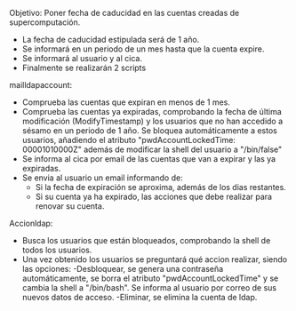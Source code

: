 Objetivo: Poner fecha de caducidad en las cuentas creadas de supercomputación.

- La fecha de caducidad estipulada será de 1 año.
- Se informará en un periodo de un mes hasta que la cuenta expire.
- Se informará al usuario y al cica.
- Finalmente se realizarán 2 scripts

mailldapaccount:
 - Comprueba las cuentas que expiran en menos de 1 mes.
 - Comprueba las cuentas ya expiradas, comprobando la fecha de última modificación (ModifyTimestamp) y los usuarios que no han accedido a sésamo en un periodo de 1 año. Se bloquea automáticamente a estos usuarios, añadiendo el atributo "pwdAccountLockedTime: 00001010000Z" además de modificar la shell del usuario a "/bin/false"
 - Se informa al cica por email de las cuentas que van a expirar y las ya expiradas.
 - Se envia al usuario un email informando de:
	- Si la fecha de expiración se aproxima, además de los dias restantes.
	- Si su cuenta ya ha expirado, las acciones que debe realizar para renovar su cuenta.

Accionldap:

 - Busca los usuarios que están bloqueados, comprobando la shell de todos los usuarios.
 - Una vez obtenido los usuarios se preguntará qué accion realizar, siendo las opciones:
	-Desbloquear, se genera una contraseña automáticamente, se borra el atributo "pwdAccountLockedTime" y se cambia la shell a "/bin/bash". Se informa al usuario por correo de sus nuevos datos de acceso.
	-Eliminar, se elimina la cuenta de ldap.
